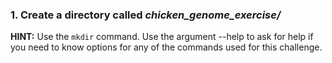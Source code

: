 ### 1. Create a directory called *chicken_genome_exercise/* 
  
  **HINT:** Use the ```mkdir``` command. Use the argument --help to ask for help if you need to know options for any of the commands used for this challenge. 
